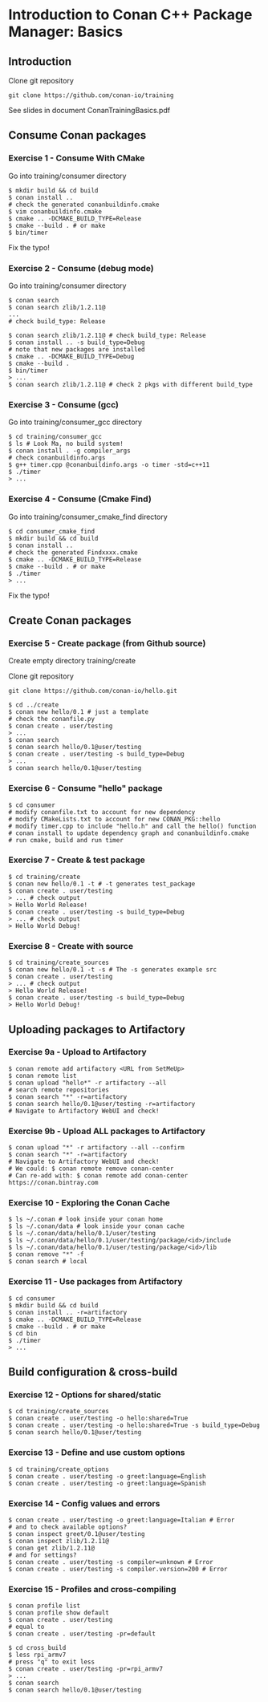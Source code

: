 # Introduction to Conan C++ Package Manager: Basics

## Introduction

Clone git repository

```
git clone https://github.com/conan-io/training
```

See slides in document ConanTrainingBasics.pdf


## Consume Conan packages

### Exercise 1 - Consume With CMake

Go into training/consumer directory

```
$ mkdir build && cd build
$ conan install ..
# check the generated conanbuildinfo.cmake
$ vim conanbuildinfo.cmake
$ cmake .. -DCMAKE_BUILD_TYPE=Release
$ cmake --build . # or make
$ bin/timer
```

Fix the typo!


### Exercise 2 - Consume (debug mode)

Go into training/consumer directory

```
$ conan search
$ conan search zlib/1.2.11@
...
# check build_type: Release
```

```
$ conan search zlib/1.2.11@ # check build_type: Release
$ conan install .. -s build_type=Debug
# note that new packages are installed
$ cmake .. -DCMAKE_BUILD_TYPE=Debug
$ cmake --build .
$ bin/timer
> ... 
$ conan search zlib/1.2.11@ # check 2 pkgs with different build_type
```


### Exercise 3 - Consume (gcc)

Go into training/consumer_gcc directory

```
$ cd training/consumer_gcc
$ ls # Look Ma, no build system!
$ conan install . -g compiler_args
# check conanbuildinfo.args
$ g++ timer.cpp @conanbuildinfo.args -o timer -std=c++11
$ ./timer
> ...
```

### Exercise 4 - Consume (Cmake Find)

Go into training/consumer_cmake_find directory

```
$ cd consumer_cmake_find
$ mkdir build && cd build
$ conan install ..
# check the generated Findxxxx.cmake
$ cmake .. -DCMAKE_BUILD_TYPE=Release
$ cmake --build . # or make
$ ./timer
> ...
```

Fix the typo!

## Create Conan packages

### Exercise 5 - Create package (from Github source)

Create empty directory 	training/create

Clone git repository

```
git clone https://github.com/conan-io/hello.git
```

```
$ cd ../create
$ conan new hello/0.1 # just a template
# check the conanfile.py
$ conan create . user/testing
> ...
$ conan search
$ conan search hello/0.1@user/testing
$ conan create . user/testing -s build_type=Debug
> ...
$ conan search hello/0.1@user/testing
```

### Exercise 6 - Consume "hello" package

```
$ cd consumer
# modify conanfile.txt to account for new dependency
# modify CMakeLists.txt to account for new CONAN_PKG::hello
# modify timer.cpp to include "hello.h" and call the hello() function
# conan install to update dependency graph and conanbuildinfo.cmake
# run cmake, build and run timer
```

### Exercise 7 - Create & test package

```
$ cd training/create
$ conan new hello/0.1 -t # -t generates test_package
$ conan create . user/testing
> ... # check output
> Hello World Release!
$ conan create . user/testing -s build_type=Debug
> ... # check output
> Hello World Debug!
```

### Exercise 8 - Create with source

```
$ cd training/create_sources
$ conan new hello/0.1 -t -s # The -s generates example src
$ conan create . user/testing
> ... # check output
> Hello World Release!
$ conan create . user/testing -s build_type=Debug
> Hello World Debug!
```

## Uploading packages to Artifactory

### Exercise 9a - Upload to Artifactory

```
$ conan remote add artifactory <URL from SetMeUp>
$ conan remote list
$ conan upload "hello*" -r artifactory --all
# search remote repositories
$ conan search "*" -r=artifactory
$ conan search hello/0.1@user/testing -r=artifactory
# Navigate to Artifactory WebUI and check!
```

### Exercise 9b - Upload ALL packages to Artifactory

```
$ conan upload "*" -r artifactory --all --confirm
$ conan search "*" -r=artifactory
# Navigate to Artifactory WebUI and check!
# We could: $ conan remote remove conan-center
# Can re-add with: $ conan remote add conan-center https://conan.bintray.com
```

### Exercise 10 - Exploring the Conan Cache

```
$ ls ~/.conan # look inside your conan home
$ ls ~/.conan/data # look inside your conan cache
$ ls ~/.conan/data/hello/0.1/user/testing
$ ls ~/.conan/data/hello/0.1/user/testing/package/<id>/include
$ ls ~/.conan/data/hello/0.1/user/testing/package/<id>/lib
$ conan remove "*" -f
$ conan search # local
```

### Exercise 11 - Use packages from Artifactory

```
$ cd consumer
$ mkdir build && cd build
$ conan install .. -r=artifactory
$ cmake .. -DCMAKE_BUILD_TYPE=Release
$ cmake --build . # or make
$ cd bin
$ ./timer
> ...
```

## Build configuration & cross-build

### Exercise 12 - Options for shared/static

```
$ cd training/create_sources
$ conan create . user/testing -o hello:shared=True
$ conan create . user/testing -o hello:shared=True -s build_type=Debug
$ conan search hello/0.1@user/testing
```

### Exercise 13 - Define and use custom options

```
$ cd training/create_options
$ conan create . user/testing -o greet:language=English
$ conan create . user/testing -o greet:language=Spanish
```

### Exercise 14 - Config values and errors

```
$ conan create . user/testing -o greet:language=Italian # Error
# and to check available options?
$ conan inspect greet/0.1@user/testing
$ conan inspect zlib/1.2.11@
$ conan get zlib/1.2.11@
# and for settings?
$ conan create . user/testing -s compiler=unknown # Error
$ conan create . user/testing -s compiler.version=200 # Error
```


### Exercise 15 - Profiles and cross-compiling

```
$ conan profile list
$ conan profile show default
$ conan create . user/testing
# equal to
$ conan create . user/testing -pr=default
```

```
$ cd cross_build
$ less rpi_armv7
# press "q" to exit less
$ conan create . user/testing -pr=rpi_armv7
> ...
$ conan search
$ conan search hello/0.1@user/testing
```





